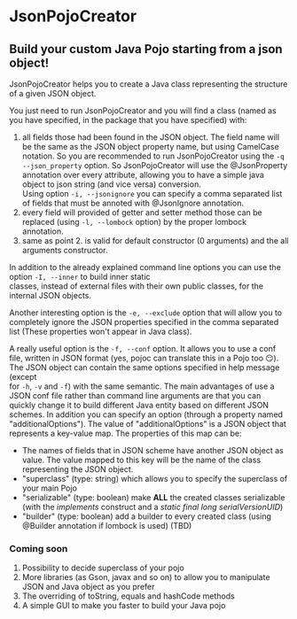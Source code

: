 # JsonPojoCreator
## Build your custom Java Pojo starting from a json object!

JsonPojoCreator helps you to create a Java class representing the structure of a given JSON object.

You just need to run JsonPojoCreator and you will find a class (named as you have specified, in the package that 
you have specified) with:  
1. all fields those had been found in the JSON object. The field name will be the same as the JSON object property name, 
but using CamelCase notation. So you are recommended to run JsonPojoCreator using the `-q --json_property` option. So 
JsonPojoCreator will use the @JsonProperty annotation over every attribute, allowing you to have a simple java object 
to json string (and vice versa) conversion.  
Using option `-i, --jsonignore` you can specify a comma separated list of fields that must be annoted with @JsonIgnore 
annotation.  
2. every field will provided of getter and setter method those can be replaced (using `-l, --lombock` option) by the 
proper lombock annotation.
3. same as point 2. is valid for default constructor (0 arguments) and the all arguments constructor.  

In addition to the already explained command line options you can use the option `-I, --inner` to build inner static  
classes, instead of external files with their own public classes, for the internal JSON objects.

Another interesting option is the `-e, --exclude` option that will allow you to completely ignore the JSON properties 
specified in the comma separated list (These properties won't appear in Java class).  

A really useful option is the `-f, --conf` option. It allows you to use a conf file, written in JSON format (yes, pojoc 
can translate this in a Pojo too :smirk:). The JSON object can contain the same options specified in help message (except  
for `-h`, `-v` and `-f`) with the same semantic. The main advantages of use a JSON conf file rather than command line
arguments are that you can quickly change it to build different Java entity based on different JSON schemes.
In addition you can specify an option (through a property named "additionalOptions"). The value of "additionalOptions" is a JSON 
object that represents a key-value map. The properties of this map can be:
- The names of fields that in JSON scheme have another JSON object as value. The value mapped to this key will be the 
name of the class representing the JSON object.
- "superclass" (type: string) which allows you to specify the superclass of your main Pojo
- "serializable" (type: boolean) make **ALL** the created classes serializable (with the _implements_ construct and a 
_static final long serialVersionUID_) 
- "builder" (type: boolean) add a builder to every created class (using @Builder annotation if lombock is used) (TBD)

### Coming soon
1. Possibility to decide superclass of your pojo
2. More libraries (as Gson, javax and so on) to allow you to manipulate JSON and Java object as you prefer
3. The overriding of toString, equals and hashCode methods
4. A simple GUI to make you faster to build your Java pojo